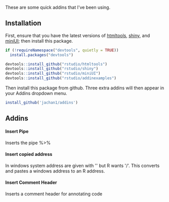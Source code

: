 These are some quick addins that I've been using.

Installation
------------
  
First, ensure that you have the latest versions of
[htmltools](https://github.com/rstudio/htmltools),
[shiny](https://github.com/rstudio/shiny), and
[miniUI](https://github.com/rstudio/miniUI);
then install this package.

```r
if (!requireNamespace("devtools", quietly = TRUE))
  install.packages("devtools")

devtools::install_github("rstudio/htmltools")
devtools::install_github("rstudio/shiny")
devtools::install_github("rstudio/miniUI")
devtools::install_github("rstudio/addinexamples")
```

Then install this package from github. Three extra addins will then appear in your Addins dropdown menu. 

```r
install_github('jachan1/addins')
```

Addins
-----------------

#### Insert Pipe
Inserts the pipe %>% 

#### Insert copied address
In windows system address are given with '\' but R wants '/'. This converts and pastes a windows address to an R address.

#### Insert Comment Header
Inserts a comment header for annotating code



